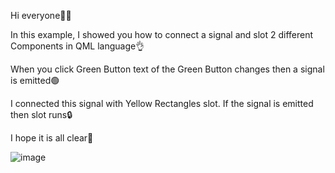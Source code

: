 Hi everyone🙋‍♀️

In this example, I showed you how to connect a signal and slot 2 different Components in QML language👌

When you click Green Button text of the Green Button changes then a signal is emitted🟢

 I connected this signal with Yellow Rectangles slot. If the signal is emitted then slot runs🔒
 
I hope it is all clear💮

![image](https://github.com/fatmazayrek/Qt_Quick_and_QML_for_Beginners/assets/91613858/fb08faea-002b-4789-8030-b0a4e3ecb17b)
